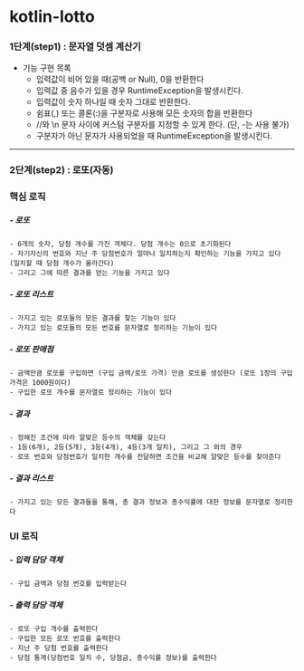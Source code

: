 # kotlin-lotto

### 1단계(step1) : 문자열 덧셈 계산기
- 기능 구현 목록
    - 입력값이 비어 있을 때(공백 or Null), 0을 반환한다
    - 입력값 중 음수가 있을 경우 RuntimeException을 발생시킨다.
    - 입력값이 숫자 하나일 때 숫자 그대로 반환한다.
    - 쉼표(,) 또는 콜론(:)을 구분자로 사용해 모든 숫자의 합을 반환한다
    - //와 \\n 문자 사이에 커스텀 구분자를 지정할 수 있게 한다. (단, -는 사용 불가)
    - 구분자가 아닌 문자가 사용되었을 때 RuntimeException을 발생시킨다.

---
### 2단계(step2) : 로또(자동)


### 핵심 로직

##### - 로또
    - 6개의 숫자, 당첨 개수를 가진 객체다. 당첨 개수는 0으로 초기화된다
    - 자기자신의 번호와 지난 주 당첨번호가 얼마나 일치하는지 확인하는 기능을 가지고 있다 (일치할 때 당첨 개수가 올라간다)
    - 그리고 그에 따른 결과를 얻는 기능을 가지고 있다 

##### - 로또 리스트
    - 가지고 있는 로또들의 모든 결과를 찾는 기능이 있다
    - 가지고 있는 로또들의 모든 번호를 문자열로 정리하는 기능이 있다

##### - 로또 판매점
    - 금액만큼 로또를 구입하면 (구입 금액/로또 가격) 만큼 로또를 생성한다 (로또 1장의 구입가격은 1000원이다)
    - 구입한 로또 개수를 문자열로 정리하는 기능이 있다

##### - 결과
    - 정해진 조건에 따라 알맞은 등수의 객체를 갖는다
    - 1등(6개), 2등(5개), 3등(4개), 4등(3개 일치), 그리고 그 외의 경우
    - 로또 번호와 당첨번호가 일치한 개수를 전달하면 조건을 비교해 알맞은 등수를 찾아준다 

##### - 결과 리스트
    - 가지고 있는 모든 결과들을 통해, 총 결과 정보과 총수익률에 대한 정보를 문자열로 정리한다

### UI 로직
##### - 입력 담당 객체
    - 구입 금액과 당첨 번호를 입력받는다
    
##### - 출력 담당 객체
    - 로또 구입 개수를 출력한다 
    - 구입한 모든 로또 번호를 출력한다 
    - 지난 주 당첨 번호를 출력한다
    - 당첨 통계(당첨번호 일치 수, 당첨금, 총수익률 정보)를 출력한다
